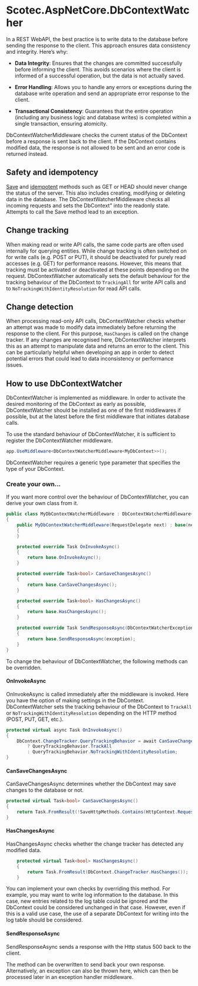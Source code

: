 # Scotec.AspNetCore.DbContextWatcher

In a REST WebAPI, the best practice is to write data to the database before sending the response to the client. This approach ensures data consistency and integrity. Here’s why:

- <b>Data Integrity</b>: Ensures that the changes are committed successfully before informing the client. This avoids scenarios where the client is informed of a successful operation, but the data is not actually saved.

- <b>Error Handling</b>: Allows you to handle any errors or exceptions during the database write operation and send an appropriate error response to the client.

- <b>Transactional Consistency</b>: Guarantees that the entire operation (including any business logic and database writes) is completed within a single transaction, ensuring atomicity.


DbContextWatcherMiddleware checks the current status of the DbContext before a response is sent back to the client. If the DbContext contains modified data, the response is not allowed to be sent and an error code is returned instead.


## Safety and idempotency
<a href="http://en.wikipedia.org/wiki/Hypertext_Transfer_Protocol#Safe_methods">Save</a> and <a href="http://en.wikipedia.org/wiki/Idempotence">idempotent</a> methods such as GET or HEAD should never change the status of the server. This also includes creating, modifying or deleting data in the database. The DbContextWatcherMiddleware checks all incoming requests and sets the DbContext" into the readonly state. Attempts to call the Save method lead to an exception.



## Change tracking
When making read or write API calls, the same code parts are often used internally for querying entities. While change tracking is often switched on for write calls (e.g. POST or PUT), it should be deactivated for purely read accesses (e.g. GET) for performance reasons.
However, this means that tracking must be activated or deactivated at these points depending on the request.
DbContextWatcher automatically sets the default behaviour for the tracking behaviour of the DbContext to ```TrackingAll``` for write API calls and to ```NoTrackingWithIdentityResolution``` for read API calls.


## Change detection
When processing read-only API calls, DbContextWatcher checks whether an attempt was made to modify data immediately before returning the response to the client. For this purpose, ```HasChanges``` is called on the change tracker. If any changes are recognised here, DbContextWatcher interprets this as an attempt to manipulate data and returns an error to the client. This can be particularly helpful when developing an app in order to detect potential errors that could lead to data inconsistency or performance issues.

## How to use DbContextWatcher
DbContextWatcher is implemented as middleware. In order to activate the desired monitoring of the DbContext as early as possible, DbContextWatcher should be installed as one of the first middlewares if possible, but at the latest before the first middleware that initiates database calls.

To use the standard behaviour of DbContextWatcher, it is sufficient to register the DbContextWatcher middleware.

``` csharp
app.UseMiddleware<DbContextWatcherMiddleware<MyDbContext>>();
```
DbContextWatcher requires a generic type parameter that specifies the type of your DbContext.

### Create your own...
If you want more control over the behaviour of DbContextWatcher, you can derive your own class from it.

``` csharp
public class MyDbContextWatcherMiddleware : DbContextWatcherMiddleware<MyDbContext>
{
    public MyDbContextWatcherMiddleware(RequestDelegate next) : base(next)
    {
    }

    protected override Task OnInvokeAsync()
    {
        return base.OnInvokeAsync();
    }

    protected override Task<bool> CanSaveChangesAsync()
    {
        return base.CanSaveChangesAsync();
    }

    protected override Task<bool> HasChangesAsync()
    {
        return base.HasChangesAsync();
    }

    protected override Task SendResponseAsync(DbContextWatcherException exception)
    {
        return base.SendResponseAsync(exception);
    }
}
```

To change the behaviour of DbContextWatcher, the following methods can be overridden.

#### OnInvokeAsync
OnInvokeAsync is called immediately after the middleware is invoked. Here you have the option of making settings in the DbContext. DbContextWatcher sets the tracking behaviour of the DbContext to ```TrackAll``` or ```NoTrackingWithIdentityResolution``` depending on the HTTP method (POST, PUT, GET, etc.).
``` csharp
protected virtual async Task OnInvokeAsync()
{
    DbContext.ChangeTracker.QueryTrackingBehavior = await CanSaveChangesAsync() 
        ? QueryTrackingBehavior.TrackAll 
        : QueryTrackingBehavior.NoTrackingWithIdentityResolution;
}
``` 

#### CanSaveChangesAsync

CanSaveChangesAsync determines whether the DbContext may save changes to the database or not.

``` csharp
protected virtual Task<bool> CanSaveChangesAsync()
{
    return Task.FromResult(!SaveHttpMethods.Contains(HttpContext.Request.Method));
}
```

#### HasChangesAsync

HasChangesAsync checks whether the change tracker has detected any modified data.

``` csharp
    protected virtual Task<bool> HasChangesAsync()
    {
        return Task.FromResult(DbContext.ChangeTracker.HasChanges());
    }
```
You can implement your own checks by overriding this method. 
For example, you may want to write log information to the database. In this case, new entries related to the log table could be ignored and the DbContext could be considered unchanged in that case. However, even if this is a valid use case, the use of a separate DbContext for writing into the log table should be considered.

#### SendResponseAsync
SendResponseAsync sends a response with the Http status 500 back to the client.

The method can be overwritten to send back your own response. Alternatively, an exception can also be thrown here, which can then be processed later in an exception handler middleware.

